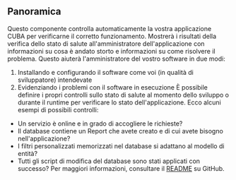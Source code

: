 ## Panoramica
Questo componente controlla automaticamente la vostra applicazione CUBA per verificarne il corretto funzionamento. Mostrerà i risultati della verifica dello stato di salute all'amministratore dell'applicazione con informazioni su cosa è andato storto e informazioni su come risolvere il problema.
Questo aiuterà l'amministratore del vostro software in due modi:
1. Installando e configurando il software come voi (in qualità di sviluppatore) intendevate
2. Evidenziando i problemi con il software in esecuzione
È possibile definire i propri controlli sullo stato di salute al momento dello sviluppo o durante il runtime per verificare lo stato dell'applicazione. Ecco alcuni esempi di possibili controlli:
* Un servizio è online e in grado di accogliere le richieste?
* Il database contiene un Report che avete creato e di cui avete bisogno nell'applicazione?
* I filtri personalizzati memorizzati nel database si adattano al modello di entità?
* Tutti gli script di modifica del database sono stati applicati con successo?
Per maggiori informazioni, consultare il [README](https://github.com/mariodavid/cuba-component-health-check#cuba-platform-component---health-check) su GitHub.
